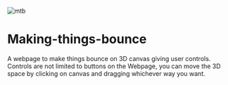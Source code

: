 ![mtb](https://user-images.githubusercontent.com/84284851/122813765-2e5a7f00-d288-11eb-94eb-c28e02192770.jpg)
# Making-things-bounce
A webpage to make things bounce on 3D canvas giving user controls. Controls are not limited to buttons on the Webpage, you can move the 3D space by clicking on canvas and dragging whichever way you want.
